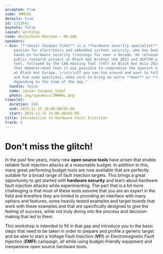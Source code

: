 ```yaml
---
accepted: true
code: 3MMLDQ
details: true
id: 1312641
keynote: false
layout: workshop
room: Hochschule München - R0.006
speakers:
- bio: "**Javier Vazquez Vidal** is a **hardware security specialist** with a lifelong
    passion for electronics and embedded systems security, who has been delivering
    hands-on hardware security trainings for over a decade. He released his first
    public research project at Black Hat Arsenal USA 2013 and DEFCON with the ECU
    tool, followed by the CAN Hacking Tool (CHT) at Black Hat Asia 2014 and his research
    that demonstrated that it was possible to compromise the Spanish smart power grid
    at Black Hat Europe. \r\n\r\nIf you see him around and want to talk with him or
    ask him some questions, make sure to bring an extra **beer** or **coffee** along,
    depending on the time of the day."
  handle: false
  name: Javier Vazquez Vidal
  photo: img/speakers/ZMWHHL.png
timeslot:
  duration: 240
  end: 2025-11-15 18:00:00+01:00
  start: 2025-11-15 14:00:00+01:00
title: Introduction to Hardware Fault Injection
track: 5
---
```


# Don't miss the glitch!

In the past few years, many new **open source tools** have arisen that enable reliable fault injection attacks at a reasonable budget.
In addition to this, many great performing budget tools are now available that are perfectly suitable for a broad range of fault injection targets.
This brings a great opportunity to get started with **hardware security** and learn about hardware fault injection attacks while experimenting.
The part that is a bit more challenging is that most of these tools assume that you are an expert in the field and therefore they are limited to providing an interface with many options and features, some heavily tested examples and target boards that work with these examples and that are specifically designed to give the feeling of success, while not truly diving into the process and decision-making that led to them.


This workshop is intended to fill in that gap and introduce you to the basic steps that need to be taken in order to prepare and profile a generic target and be able to start a Voltage Fault Injection (**VFI**) or Electromagnetic Fault Injection (**EMFI**) campaign, all while using budget-friendly equipment and inexpensive open source hardware tools.